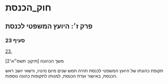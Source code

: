 # חוק_הכנסת

## פרק ז׳: היועץ המשפטי לכנסת

### סעיף 23

[23.](https://he.wikisource.org/wiki/%D7%97%D7%95%D7%A7_%D7%94%D7%9B%D7%A0%D7%A1%D7%AA#%D7%A1%D7%A2%D7%99%D7%A3_23)

משך הכהונה [תיקון: תשס״א־2]

תקופת כהונתו של היועץ המשפטי לכנסת תהיה חמש שנים מיום מינויו, ורשאי יושב ראש הכנסת, באישור ועדת הכנסת, למנותו לתקופות כהונה נוספות.